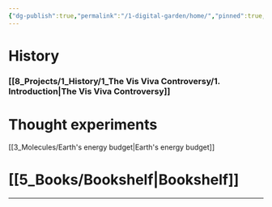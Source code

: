 ```yaml
---
{"dg-publish":true,"permalink":"/1-digital-garden/home/","pinned":true,"tags":["gardenEntry"],"created":"2024-11-19T23:39:44.475+01:00","updated":"2024-12-15T15:58:50.185+01:00"}
---
```


# History

### [[8_Projects/1_History/1_The Vis Viva Controversy/1. Introduction\|The Vis Viva Controversy]]

# Thought experiments

[[3_Molecules/Earth's energy budget\|Earth's energy budget]]

# [[5_Books/Bookshelf\|Bookshelf]]





---
